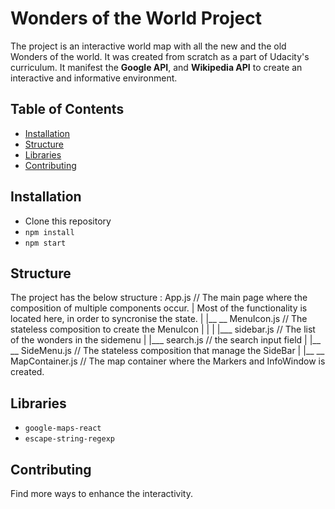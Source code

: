 # Wonders of the World Project

The project is an interactive world map with all the new and the old Wonders of the world.
It was created from scratch as a part of Udacity's curriculum. It manifest the __Google API__,
and __Wikipedia API__ to create an interactive and informative environment.

## Table of Contents

* [Installation](#installation)
* [Structure](#structure)
* [Libraries](#libraries)
* [Contributing](#contributing)

## Installation

*  Clone this repository
* `npm install`
* `npm start`

## Structure

The project has the below structure :
  App.js // The main page where the composition of multiple components  occur.
    |     Most of the functionality is located here, in order to syncronise the state.
    |
    |__ __ MenuIcon.js // The stateless composition to create the MenuIcon
    |       |
    |       |___ sidebar.js // The list of the wonders in the sidemenu
    |       |___ search.js // the search input field
    |
    |__ __ SideMenu.js // The stateless composition that manage the SideBar
    |
    |__ __ MapContainer.js // The map container where the Markers and InfoWindow is created.

## Libraries

* `google-maps-react`
* `escape-string-regexp`

## Contributing

Find more ways to enhance the interactivity.
